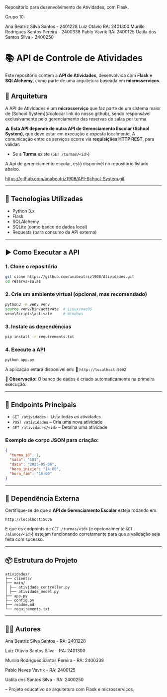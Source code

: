 Repositório para desenvolvimento de Atividades, com Flask.

Grupo 10:

Ana Beatriz Silva Santos - 2401228
Luiz Otávio RA: 2401300
Murillo Rodrigues Santos Pereira - 2400338
Pablo Vavrik RA: 2400125
Uatila dos Santos Silva - 2400250


# 📚 API de Controle de Atividades

Este repositório contém a **API de Atividades**, desenvolvida com **Flask** e **SQLAlchemy**, como parte de uma arquitetura baseada em **microsserviços**.

## 🧩 Arquitetura

A API de Atividades é um **microsserviço** que faz parte de um sistema maior de [School System](#colocar link do nosso github), sendo responsável exclusivamente pelo gerenciamento das reservas de salas por turma.

⚠️ **Esta API depende de outra API de Gerenciamento Escolar (School System)**, que deve estar em execução e exposta localmente. A comunicação entre os serviços ocorre via **requisições HTTP REST**, para validar:

- Se a **Turma** existe (`GET /turmas/<id>`)

A Api de gerenciamento escolar, está disponivél no repositório listado abaixo.

https://github.com/anabeatriz1908/API-School-System.git


---

## 🚀 Tecnologias Utilizadas

- Python 3.x
- Flask
- SQLAlchemy
- SQLite (como banco de dados local)
- Requests (para consumo da API externa)

---

## ▶️ Como Executar a API

### 1. Clone o repositório

```bash
git clone https://github.com/anabeatriz1908/Atividades.git
cd reserva-salas
```

### 2. Crie um ambiente virtual (opcional, mas recomendado)

```bash
python3 -m venv venv
source venv/bin/activate  # Linux/macOS
venv\Scripts\activate     # Windows
```

### 3. Instale as dependências

```bash
pip install -r requirements.txt
```

### 4. Execute a API

```bash
python app.py
```

A aplicação estará disponível em:
📍 `http://localhost:5002`

📝 **Observação:** O banco de dados é criado automaticamente na primeira execução.

---

## 📡 Endpoints Principais

- `GET /atividades` – Lista todas as atividades
- `POST /atividades` – Cria uma nova atividade
- `GET /atividades/<id>` – Detalha uma atividade


### Exemplo de corpo JSON para criação:

```json
{
  "turma_id": 1,
  "sala": "101",
  "data": "2025-05-06",
  "hora_inicio": "14:00",
  "hora_fim": "16:00"
}
```

---

## 🔗 Dependência Externa

Certifique-se de que a **API de Gerenciamento Escolar** esteja rodando em:

```
http://localhost:5036
```

E que os endpoints de `GET /turmas/<id>` (e opcionalmente `GET /alunos/<id>`) estejam funcionando corretamente para que a validação seja feita com sucesso.

---

## 📦 Estrutura do Projeto

```
atividades/
├── clients/
├── main/
│ ├── atividade_controller.py
│ ├── atividade_model.py
├── app.py
├── config.py
├── readme.md
└── requirements.txt
```

---

## 🧑‍💻 Autores

Ana Beatriz Silva Santos - RA: 2401228

Luiz Otávio Santos Silva - RA: 2401300

Murillo Rodrigues Santos Pereira - RA: 2400338

Pablo Neves Vavrik - RA: 2400125

Uatila dos Santos Silva - RA: 2400250

– Projeto educativo de arquitetura com Flask e microsserviços.
